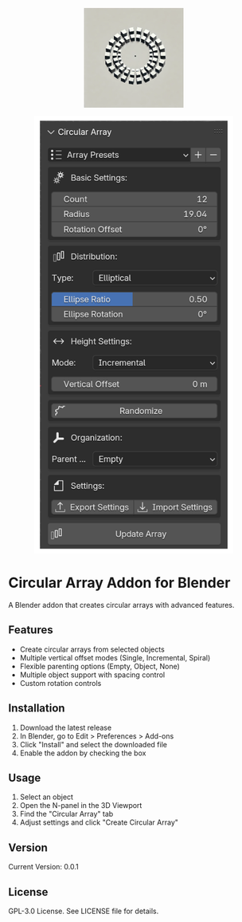 <p align="center">
  <img src="images/logo.png" alt="Circular Array Logo" width="200"/>
</p>

<p align="center">
  <img src="images/screenshot.png" alt="Circular Array Screenshot" width="400"/>
</p>


# Circular Array Addon for Blender

A Blender addon that creates circular arrays with advanced features.

## Features
- Create circular arrays from selected objects
- Multiple vertical offset modes (Single, Incremental, Spiral)
- Flexible parenting options (Empty, Object, None)
- Multiple object support with spacing control
- Custom rotation controls

## Installation
1. Download the latest release
2. In Blender, go to Edit > Preferences > Add-ons
3. Click "Install" and select the downloaded file
4. Enable the addon by checking the box

## Usage
1. Select an object
2. Open the N-panel in the 3D Viewport
3. Find the "Circular Array" tab
4. Adjust settings and click "Create Circular Array"

## Version
Current Version: 0.0.1

## License
GPL-3.0 License. See LICENSE file for details.